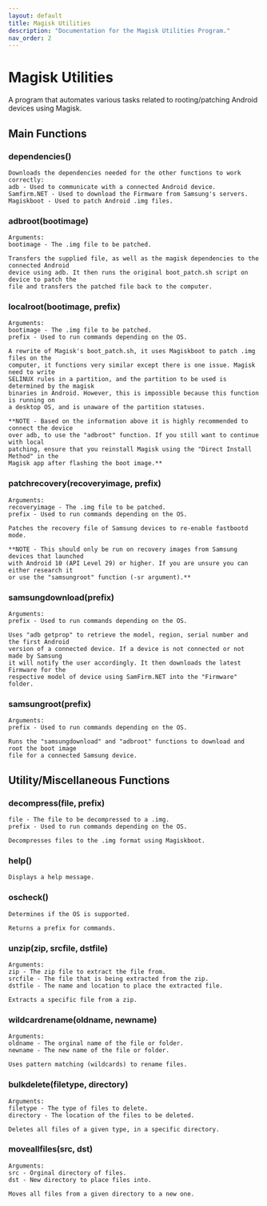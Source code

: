 ```yaml
---
layout: default
title: Magisk Utilities
description: "Documentation for the Magisk Utilities Program."
nav_order: 2
---
```


# Magisk Utilities
A program that automates various tasks related to rooting/patching Android devices using
Magisk.

## Main Functions
### dependencies()
```
Downloads the dependencies needed for the other functions to work correctly:
adb - Used to communicate with a connected Android device.
Samfirm.NET - Used to download the Firmware from Samsung's servers.
Magiskboot - Used to patch Android .img files.
```

### adbroot(bootimage)
```
Arguments:
bootimage - The .img file to be patched.

Transfers the supplied file, as well as the magisk dependencies to the connected Android
device using adb. It then runs the original boot_patch.sh script on device to patch the
file and transfers the patched file back to the computer.
```

### localroot(bootimage, prefix)
```
Arguments:
bootimage - The .img file to be patched.
prefix - Used to run commands depending on the OS.

A rewrite of Magisk's boot_patch.sh, it uses Magiskboot to patch .img files on the
computer, it functions very similar except there is one issue. Magisk need to write
SELINUX rules in a partition, and the partition to be used is determined by the magisk 
binaries in Android. However, this is impossible because this function is running on
a desktop OS, and is unaware of the partition statuses.

**NOTE - Based on the information above it is highly recommended to connect the device
over adb, to use the "adbroot" function. If you still want to continue with local
patching, ensure that you reinstall Magisk using the "Direct Install Method" in the
Magisk app after flashing the boot image.**
```

### patchrecovery(recoveryimage, prefix)
```
Arguments:
recoveryimage - The .img file to be patched.
prefix - Used to run commands depending on the OS.

Patches the recovery file of Samsung devices to re-enable fastbootd mode.

**NOTE - This should only be run on recovery images from Samsung devices that launched
with Android 10 (API Level 29) or higher. If you are unsure you can either research it
or use the "samsungroot" function (-sr argument).**
```

### samsungdownload(prefix)
```
Arguments:
prefix - Used to run commands depending on the OS.

Uses "adb getprop" to retrieve the model, region, serial number and the first Android
version of a connected device. If a device is not connected or not made by Samsung
it will notify the user accordingly. It then downloads the latest Firmware for the
respective model of device using SamFirm.NET into the "Firmware" folder.
```

### samsungroot(prefix)
```
Arguments:
prefix - Used to run commands depending on the OS.

Runs the "samsungdownload" and "adbroot" functions to download and root the boot image
file for a connected Samsung device.
```

## Utility/Miscellaneous Functions
### decompress(file, prefix)
```
file - The file to be decompressed to a .img.
prefix - Used to run commands depending on the OS.

Decompresses files to the .img format using Magiskboot.
```

### help()
```
Displays a help message.
```

### oscheck()
```
Determines if the OS is supported.

Returns a prefix for commands.
```

### unzip(zip, srcfile, dstfile)
```
Arguments:
zip - The zip file to extract the file from.
srcfile - The file that is being extracted from the zip.
dstfile - The name and location to place the extracted file.

Extracts a specific file from a zip.
```

### wildcardrename(oldname, newname)
```
Arguments:
oldname - The orginal name of the file or folder.
newname - The new name of the file or folder.

Uses pattern matching (wildcards) to rename files.
```

### bulkdelete(filetype, directory)
```
Arguments:
filetype - The type of files to delete.
directory - The location of the files to be deleted.

Deletes all files of a given type, in a specific directory.
```

### moveallfiles(src, dst)
```
Arguments:
src - Orginal directory of files.
dst - New directory to place files into.

Moves all files from a given directory to a new one.
```